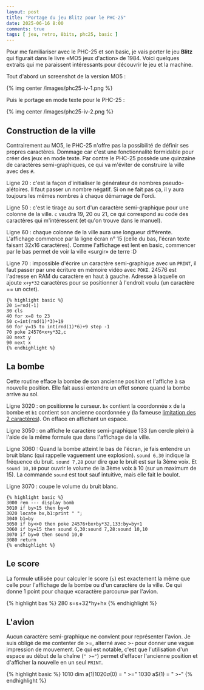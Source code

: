 ```yaml
---
layout: post
title: "Portage du jeu Blitz pour le PHC-25"
date: 2025-06-16 8:00
comments: true
tags: [ jeu, retro, 8bits, phc25, basic ]
---
```


Pour me familiariser avec le PHC-25 et son basic, je vais porter le jeu **Blitz**
qui figurait dans le livre «MO5 jeux d'action» de 1984. Voici quelques extraits
qui me paraissent intéressants pour découvrir le jeu et la machine.

<!-- more -->

Tout d'abord un screenshot de la version MO5 :

{% img center /images/phc25-iv-1.png %}

Puis le portage en mode texte pour le PHC-25 :

{% img center /images/phc25-iv-2.png %}

## Construction de la ville

Contrairement au MO5, le PHC-25 n'offre pas la possibilité de définir ses
propres caractères. Dommage car c'est une fonctionnalité formidable pour créer
des jeux en mode texte. Par contre le PHC-25 possède une quinzaine de caractères
semi-graphiques, ce qui va m'éviter de construire la ville avec des `#`.

Ligne 20 : c'est la façon d'initialiser le générateur de nombres pseudo-alétoires.
Il faut passer un nombre négatif. Si on ne fait pas ça, il y aura toujours les
mêmes nombres à chaque démarrage de l'ordi.

Ligne 50 : c'est le tirage au sort d'un caractère semi-graphique pour une
colonne de la ville. `c` vaudra 19, 20 ou 21, ce qui correspond au code des
caractères qui m'intéressent (et qu'on trouve dans le manuel).

Ligne 60 : chaque colonne de la ville aura une longueur différente. L'affichage
commence par la ligne écran n° 15 (celle du bas, l'écran texte faisant 32x16 caractères).
Comme l'affichage est lent en basic, commencer par le bas permet de voir la
ville «surgir» de terre :D

Ligne 70 : impossible d'écrire un caractère semi-graphique avec un `PRINT`, il
faut passer par une écriture en mémoire vidéo avec `POKE`. 24576 est l'adresse
en RAM du caractère en haut à gauche. Adresse à laquelle on ajoute `x+y*32` caractères
pour se positionner à l'endroit voulu (un caractère == un octet).

    {% highlight basic %}
    20 i=rnd(-1)
    30 cls
    40 for x=8 to 23
    50 c=int(rnd(1)*3)+19
    60 for y=15 to int(rnd(1)*6)+9 step -1
    70 poke 24576+x+y*32,c
    80 next y
    90 next x
    {% endhighlight %}

## La bombe

Cette routine efface la bombe de son ancienne position et l'affiche à sa nouvelle position. Elle
fait aussi entendre un effet sonore quand la bombe arrive au sol.

Ligne 3020 : on positionne le curseur. `bx` contient la coordonnée x de la bombe et
`b1` contient son ancienne coordonnée y (la fameuse [limitation des 2 caractères](/blog/2025/06/14/phc25-III/)).
On efface en affichant un espace.

Ligne 3050 : on affiche le caractère semi-graphique 133 (un cercle plein)
à l'aide de la même formule que dans l'affichage de la ville.

Ligne 3060 : Quand la bombe atteint le bas de l'écran, je fais entendre un bruit
blanc (qui rappelle vaguement une explosion). `sound 6,30` indique la fréquence du bruit.
`sound 7,28` pour dire que le bruit est sur la 3ème voix. Et `sound 10,10` pour ouvrir le volume de la 3ème voix à 10 (sur un
maximum de 15). La commande `sound` est tout sauf intuitive, mais elle fait le boulot.

Ligne 3070 : coupe le volume du bruit blanc.

    {% highlight basic %}
    3000 rem --- display bomb
    3010 if by>15 then by=0
    3020 locate bx,b1:print " ";
    3040 b1=by
    3050 if by<>0 then poke 24576+bx+by*32,133:by=by+1
    3060 if by=15 then sound 6,30:sound 7,28:sound 10,10
    3070 if by=0 then sound 10,0
    3080 return
    {% endhighlight %}

## Le score

La formule utilisée pour calculer le score (`s`) est exactement la même que celle pour
l'affichage de la bombe ou d'un caractère de la ville. Ce qui donne 1 point pour
chaque «caractère parcouru» par l'avion.

{% highlight bas %}
280 s=s+32*hy+hx
{% endhighlight %}

## L'avion

Aucun caractère semi-graphique ne convient pour représenter l'avion. Je suis
obligé de me contenter de >=, alterné avec >- pour donner une vague
impression de mouvement. Ce qui est notable, c'est que l'utilisation d'un
espace au début de la chaîne (`" >="`) permet d'effacer l'ancienne position et
d'afficher la nouvelle en un seul `PRINT`.

{% highlight basic %}
1010 dim a$(1)
1020 a$(0) = " >="
1030 a$(1) = " >-"
{% endhighlight %}
